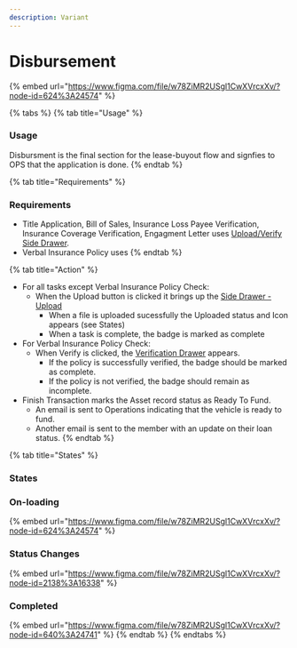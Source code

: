 ```yaml
---
description: Variant
---
```


# Disbursement

{% embed url="https://www.figma.com/file/w78ZiMR2USgl1CwXVrcxXv/?node-id=624%3A24574" %}

{% tabs %}
{% tab title="Usage" %}
### Usage

Disbursment is the final section for the lease-buyout flow and signfies to OPS that the application is done. 
{% endtab %}

{% tab title="Requirements" %}
### Requirements

* Title Application, Bill of Sales, Insurance Loss Payee Verification, Insurance Coverage Verification, Engagment Letter uses [Upload/Verify Side Drawer](../../drawer-templates/upload-verify-drawer.md).
* Verbal Insurance Policy uses
{% endtab %}

{% tab title="Action" %}
* For all tasks except Verbal Insurance Policy Check:
  * When the Upload button is clicked it brings up the [Side Drawer - Upload](../../../components/drawer/upload.md)
    * When a file is uploaded sucessfully the Uploaded status and Icon appears \(see States\)
    * When a task is complete, the badge is marked as complete
* For Verbal Insurance Policy Check:
  * When Verify is clicked, the [Verification Drawer](../../../components/drawer/verification.md) appears. 
    * If the policy is successfully verified, the badge should be marked as complete.
    * If the policy is not verified, the badge should remain as incomplete.
* Finish Transaction marks the Asset record status as Ready To Fund.
  * An email is sent to Operations indicating that the vehicle is ready to fund.
  * Another email is sent to the member with an update on their loan status.
{% endtab %}

{% tab title="States" %}
### States

### On-loading

{% embed url="https://www.figma.com/file/w78ZiMR2USgl1CwXVrcxXv/?node-id=624%3A24574" %}

### Status Changes

{% embed url="https://www.figma.com/file/w78ZiMR2USgl1CwXVrcxXv/?node-id=2138%3A16338" %}

### Completed 

{% embed url="https://www.figma.com/file/w78ZiMR2USgl1CwXVrcxXv/?node-id=640%3A24741" %}
{% endtab %}
{% endtabs %}



